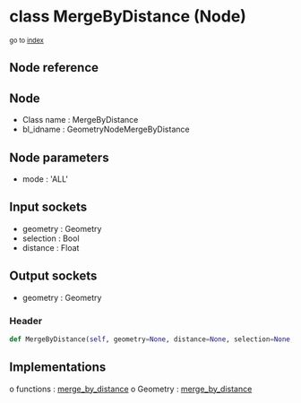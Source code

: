# class MergeByDistance (Node)

<sub>go to [index](/docs/index.md)</sub>

## Node reference

Node
----
 - Class name : MergeByDistance
 - bl_idname : GeometryNodeMergeByDistance

Node parameters
---------------
 - mode : 'ALL'

Input sockets
-------------
 - geometry : Geometry
 - selection : Bool
 - distance : Float

Output sockets
--------------
 - geometry : Geometry

### Header

``` python
def MergeByDistance(self, geometry=None, distance=None, selection=None, mode='ALL', node_label=None, node_color=None):
```

## Implementations

o functions : [merge_by_distance](#merge_by_distance)
o Geometry : [merge_by_distance](#merge_by_distance) 

